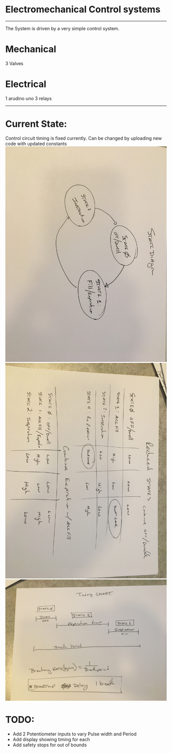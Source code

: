 # **Electromechanical Control systems**
-----------
The System is driven by a very simple control system.

# Mechanical
3 Valves

# Electrical
1 arudino uno
3 relays

---------------
# Current State:
Control circuit timing is fixed currently. Can be changed by uploading new code with updated constants
![State Diagram](StateDiagram.jpg)
![State Variable Chart](Refined_page2.jpg)
![Timing Chart](TimingChart.jpg)

# TODO:
* Add 2 Potentiometer inputs to vary Pulse width and Period
* Add display showing timing for each
* Add safety stops for out of bounds
